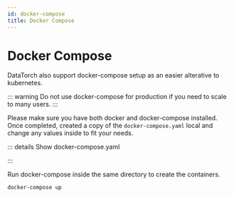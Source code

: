 ```yaml
---
id: docker-compose
title: Docker Compose
---
```


<CenteredImage src="octopus.png" width="42%" />

# Docker Compose

DataTorch also support docker-compose setup as an easier alterative to
kubernetes.

::: warning
Do not use docker-compose for production if you need to scale to
many users.
:::

Please make sure you have both docker and docker-compose installed. Once
completed, created a copy of the `docker-compose.yaml` local and change any
values inside to fit your needs.

::: details Show docker-compose.yaml

:::

Run docker-compose inside the same directory to create the containers.

```bash
docker-compose up
```
